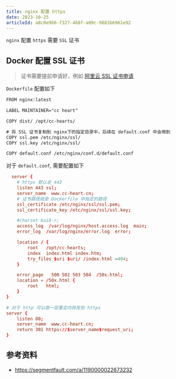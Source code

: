 ```yaml
---
title: nginx 配置 https
date: 2023-10-25
articleId: a8c0e966-f327-468f-a09c-9883b6961e92
---
```


`nginx` 配置 `https` 需要 `SSL` 证书

## Docker 配置 SSL 证书

> 证书需要提前申请好，例如 [阿里云 SSL 证书申请](https://www.aliyun.com/product/cas?source=5176.11533457&userCode=ywqc0ubl&type=copy)

`Dockerfile` 配置如下

```txt
FROM nginx:latest

LABEL MAINTAINER="cc heart"

COPY dist/ /opt/cc-hearts/

# 将 SSL 证书复制到 nginx下的指定目录中，后续在 default.conf 中会用到
COPY ssl.pem /etc/nginx/ssl/
COPY ssl.key /etc/nginx/ssl/

COPY default.conf /etc/nginx/conf.d/default.conf
```

对于 `default.conf`, 需要配置如下

```conf
  server {
    # https 默认走 443
    listen 443 ssl;
    server_name  www.cc-heart.cn;
    # 证书路径就是 Dockerfile 中指定的路径
    ssl_certificate /etc/nginx/ssl/ssl.pem;
    ssl_certificate_key /etc/nginx/ssl/ssl.key;

    #charset koi8-r;
    access_log  /var/log/nginx/host.access.log  main;
    error_log  /var/log/nginx/error.log  error;

    location / {
        root   /opt/cc-hearts;
        index  index.html index.htm;
        try_files $uri $uri/ /index.html =404;
    }

    error_page   500 502 503 504  /50x.html;
    location = /50x.html {
        root   html;
    }
}

# 对于 http 可以做一层重定向转发到 https
server {
    listen 80;
    server_name  www.cc-heart.cn;
    return 301 https://$server_name$request_uri;
}
```

## 参考资料

- <https://segmentfault.com/a/1190000022673232>
